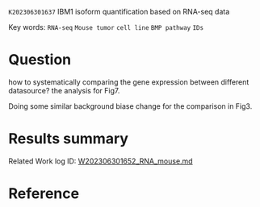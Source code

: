  `K202306301637` IBM1 isoform quantification based on RNA-seq data 
 
 Key words: `RNA-seq` `Mouse tumor` `cell line` `BMP pathway` `IDs`
 

# Question
how to systematically comparing the gene expression between different datasource?
the analysis for Fig7.

Doing some similar background biase change for the comparison in Fig3.


# Results summary  

Related Work log ID: [W202306301652_RNA_mouse.md](https://github.com/yz46606/Working_record/blob/main/W202306301652_RNA_mouse.md)

# Reference
